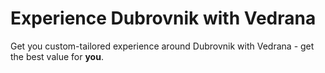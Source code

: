 # Experience Dubrovnik with Vedrana

Get you custom-tailored experience around Dubrovnik with Vedrana - get the best value for **you**. 